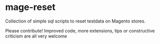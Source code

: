 mage-reset
==========

Collection of simple sql scripts to reset testdata on Magento stores.

Please contribute! Improved code, more extensions, tips or constructive criticism are all very welcome
